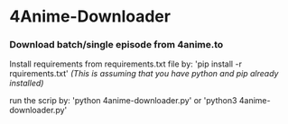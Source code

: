 # 4Anime-Downloader
### Download batch/single episode from 4anime.to

Install requirements from requirements.txt file by:
'pip install -r rquirements.txt'
*(This is assuming that you have python and pip already installed)*

run the scrip by:
'python 4anime-downloader.py'
or
'python3 4anime-downloader.py'

